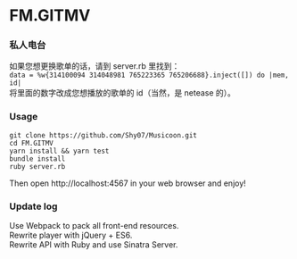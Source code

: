 FM.GITMV
========

### 私人电台  

如果您想更换歌单的话，请到 server.rb 里找到：  
`data = %w{314100094 314048981 765223365 765206688}.inject([]) do |mem, id|`  
将里面的数字改成您想播放的歌单的 id（当然，是 netease 的）。  

### Usage  

```
git clone https://github.com/Shy07/Musicoon.git
cd FM.GITMV
yarn install && yarn test
bundle install
ruby server.rb
```
Then open http://localhost:4567 in your web browser and enjoy!  

### Update log  
Use Webpack to pack all front-end resources.  
Rewrite player with jQuery + ES6.  
Rewrite API with Ruby and use Sinatra Server.  

